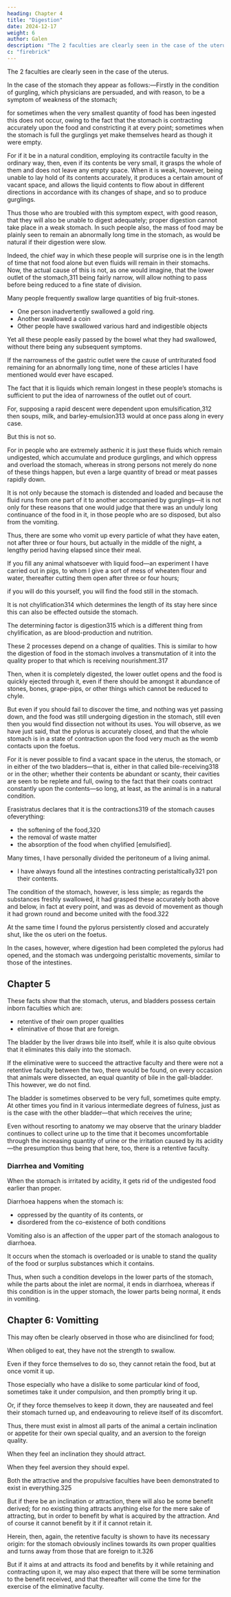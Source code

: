 ```yaml
---
heading: Chapter 4
title: "Digestion"
date: 2024-12-17
weight: 6
author: Galen
description: "The 2 faculties are clearly seen in the case of the uterus"
c: "firebrick"
---
```



The 2 faculties are clearly seen in the case of the uterus.

In the case of the stomach they appear as follows:—Firstly in the condition of gurgling, which physicians are persuaded, and with reason, to be a symptom of weakness of the stomach; 

for sometimes when the very smallest quantity of food has been ingested this does not occur, owing to the fact that the stomach is contracting accurately upon the food and constricting it at every point; sometimes when the stomach is full the gurglings yet make themselves heard as though it were empty.

For if it be in a natural condition, employing its contractile faculty in the ordinary way, then, even if its contents be very small, it grasps the whole of them and does not leave any empty space. When it is weak, however, being unable to lay hold of its contents accurately, it produces a certain amount of vacant space, and allows the liquid contents to flow about in different directions in accordance with its changes of shape, and so to produce gurglings.

Thus those who are troubled with this symptom expect, with good reason, that they will also be unable to digest adequately; proper digestion cannot take place in a weak stomach. In such people also, the mass of food may be plainly seen to remain an abnormally long time in the stomach, as would be natural if their digestion were slow. 

Indeed, the chief way in which these people will surprise one is in the length of time that not food alone but even fluids will remain in their stomachs. Now, the actual cause of this is not, as one would imagine, that the lower outlet of the stomach,311 being fairly narrow, will allow nothing to pass before being reduced to a fine state of division.

Many people frequently swallow large quantities of big fruit-stones.

- One person inadvertently swallowed a gold ring.
- Another swallowed a coin
- Other people have swallowed various hard and indigestible objects

Yet all these people easily passed by the bowel what they had swallowed, without there being any subsequent symptoms.

If the narrowness of the gastric outlet were the cause of untriturated food remaining for an abnormally long time, none of these articles I have mentioned would ever have escaped.

The fact that it is liquids which remain longest in these people’s stomachs is sufficient to put the idea of narrowness of the outlet out of court.

For, supposing a rapid descent were dependent upon emulsification,312 then soups, milk, and barley-emulsion313 would at once pass along in every case.

But this is not so.

For in people who are extremely asthenic it is just these fluids which remain undigested, which accumulate and produce gurglings, and which oppress and overload the stomach, whereas in strong persons not merely do none of these things happen, but even a large quantity of bread or meat passes rapidly down.

It is not only because the stomach is distended and loaded and because the fluid runs from one part of it to another accompanied by gurglings—it is not only for these reasons that one would judge that there was an unduly long continuance of the food in it, in those people who are so disposed, but also from the vomiting.

Thus, there are some who vomit up every particle of what they have eaten, not after three or four hours, but actually in the middle of the night, a lengthy period having elapsed since their meal.

If you fill any animal whatsoever with liquid food—an experiment I have carried out in pigs, to whom I give a sort of mess of wheaten flour and water, thereafter cutting them open after three or four hours; 

if you will do this yourself, you will find the food still in the stomach. 

It is not chylification314 which determines the length of its stay here since this can also be effected outside the stomach.

The determining factor is digestion315 which is a different thing from chylification, as are blood-production and nutrition.

These 2 processes depend on a change of qualities. This is similar to how the digestion of food in the stomach involves a transmutation of it into the quality proper to that which is receiving nourishment.317 

Then, when it is completely digested, the lower outlet opens and the food is quickly ejected through it, even if there should be amongst it abundance of stones, bones, grape-pips, or other things which cannot be reduced to chyle. 

<!-- And you may observe this yourself in an animal, if you will try to hit upon the time at which the descent of food from the stomach takes place.  -->

But even if you should fail to discover the time, and nothing was yet passing down, and the food was still undergoing digestion in the stomach, still even then you would find dissection not without its uses. You will observe, as we have just said, that the pylorus is accurately closed, and that the whole stomach is in a state of contraction upon the food very much as the womb contacts upon the foetus.

For it is never possible to find a vacant space in the uterus, the stomach, or in either of the two bladders—that is, either in that called bile-receiving318 or in the other; whether their contents be abundant or scanty, their cavities are seen to be replete and full, owing to the fact that their coats contract constantly upon the contents—so long, at least, as the animal is in a natural condition.

Erasistratus declares that it is the contractions319 of the stomach causes ofeverything:
- the softening of the food,320
- the removal of waste matter
- the absorption of the food when chylified [emulsified].

Many times, I have personally divided the peritoneum of a living animal.
- I have always found all the intestines contracting peristaltically321 pon their contents.

The condition of the stomach, however, is less simple; as regards the substances freshly swallowed, it had grasped these accurately both above and below, in fact at every point, and was as devoid of movement as though it had grown round and become united with the food.322 

At the same time I found the pylorus persistently closed and accurately shut, like the os uteri on the foetus.

In the cases, however, where digestion had been completed the pylorus had opened, and the stomach was undergoing peristaltic movements, similar to those of the intestines.


## Chapter 5

These facts show that the stomach, uterus, and bladders possess certain inborn faculties which are:
- retentive of their own proper qualities
- eliminative of those that are foreign.

The bladder by the liver draws bile into itself, while it is also quite obvious that it eliminates this daily into the stomach. 

If the eliminative were to succeed the attractive faculty and there were not a retentive faculty between the two, there would be found, on every occasion that animals were dissected, an equal quantity of bile in the gall-bladder. This however, we do not find. 

The bladder is sometimes observed to be very full, sometimes quite empty. At other times you find in it various intermediate degrees of fulness, just as is the case with the other bladder—that which receives the urine; 


Even without resorting to anatomy we may observe that the urinary bladder continues to collect urine up to the time that it becomes uncomfortable through the increasing quantity of urine or the irritation caused by its acidity—the presumption thus being that here, too, there is a retentive faculty.


### Diarrhea and Vomiting

When the stomach is irritated by acidity, it gets rid of the undigested food earlier than proper.

Diarrhoea happens when the stomach is:
- oppressed by the quantity of its contents, or
- disordered from the co-existence of both conditions

Vomiting also is an affection of the upper part of the stomach analogous to diarrhoea. 

It occurs when the stomach is overloaded or is unable to stand the quality of the food or surplus substances which it contains. 

Thus, when such a condition develops in the lower parts of the stomach, while the parts about the inlet are normal, it ends in diarrhoea, whereas if this condition is in the upper stomach, the lower parts being normal, it ends in vomiting.



## Chapter 6: Vomitting

This may often be clearly observed in those who are disinclined for food; 

When obliged to eat, they have not the strength to swallow.

Even if they force themselves to do so, they cannot retain the food, but at once vomit it up.

Those especially who have a dislike to some particular kind of food, sometimes take it under compulsion, and then promptly bring it up.

Or, if they force themselves to keep it down, they are nauseated and feel their stomach turned up, and endeavouring to relieve itself of its discomfort.

Thus, there must exist in almost all parts of the animal a certain inclination or appetite for their own special quality, and an aversion to the foreign quality.

When they feel an inclination they should attract.

When they feel aversion they should expel.

Both the attractive and the propulsive faculties have been demonstrated to exist in everything.325

But if there be an inclination or attraction, there will also be some benefit derived; for no existing thing attracts anything else for the mere sake of attracting, but in order to benefit by what is acquired by the attraction. And of course it cannot benefit by it if it cannot retain it. 

Herein, then, again, the retentive faculty is shown to have its necessary origin: for the stomach obviously inclines towards its own proper qualities and turns away from those that are foreign to it.326

But if it aims at and attracts its food and benefits by it while retaining and contracting upon it, we may also expect that there will be some termination to the benefit received, and that thereafter will come the time for the exercise of the eliminative faculty.